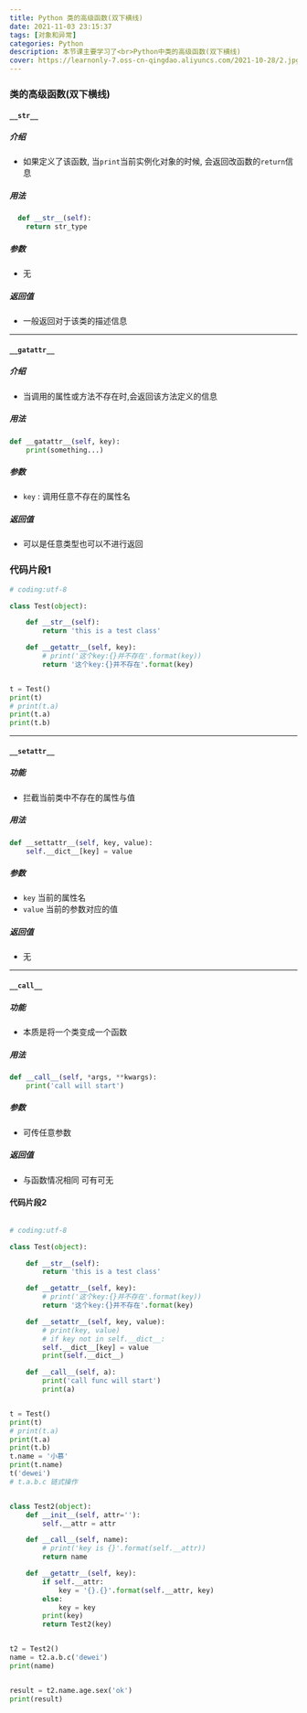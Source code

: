 ```yaml
---
title: Python 类的高级函数(双下横线)
date: 2021-11-03 23:15:37
tags: [对象和异常]
categories: Python
description: 本节课主要学习了<br>Python中类的高级函数(双下横线)
cover: https://learnonly-7.oss-cn-qingdao.aliyuncs.com/2021-10-28/2.jpg
---
```


### 类的高级函数(双下横线)

#### `__str__`

##### 介绍

- 如果定义了该函数, 当`print`当前实例化对象的时候, 会返回改函数的`return`信息

##### 用法


```python
  def __str__(self):
  	return str_type
```

##### 参数

- 无

##### 返回值

- 一般返回对于该类的描述信息

----------------------------------------

#### `__gatattr__`

##### 介绍

- 当调用的属性或方法不存在时,会返回该方法定义的信息

##### 用法

```python
def __gatattr__(self, key):
	print(something...)
```

##### 参数

- `key` : 调用任意不存在的属性名

##### 返回值

- 可以是任意类型也可以不进行返回

### 代码片段1

```python
# coding:utf-8

class Test(object):

    def __str__(self):
        return 'this is a test class'

    def __getattr__(self, key):
        # print('这个key:{}并不存在'.format(key))
        return '这个key:{}并不存在'.format(key)


t = Test()
print(t)
# print(t.a)
print(t.a)
print(t.b)
```

---------------------------

#### `__setattr__`

##### 功能

- 拦截当前类中不存在的属性与值

##### 用法

```python
def __settattr__(self, key, value):
	self.__dict__[key] = value
```

##### 参数

- `key` 当前的属性名
- `value` 当前的参数对应的值

##### 返回值

- 无

--------------------------------

#### `__call__`

##### 功能

- 本质是将一个类变成一个函数

##### 用法

```python
def __call__(self, *args, **kwargs):
	print('call will start')
```

##### 参数

- 可传任意参数

##### 返回值

- 与函数情况相同 可有可无

#### 代码片段2

```python

# coding:utf-8

class Test(object):

    def __str__(self):
        return 'this is a test class'

    def __getattr__(self, key):
        # print('这个key:{}并不存在'.format(key))
        return '这个key:{}并不存在'.format(key)

    def __setattr__(self, key, value):
        # print(key, value)
        # if key not in self.__dict__:
        self.__dict__[key] = value
        print(self.__dict__)

    def __call__(self, a):
        print('call func will start')
        print(a)


t = Test()
print(t)
# print(t.a)
print(t.a)
print(t.b)
t.name = '小慕'
print(t.name)
t('dewei')
# t.a.b.c 链式操作


class Test2(object):
    def __init__(self, attr=''):
        self.__attr = attr

    def __call__(self, name):
        # print('key is {}'.format(self.__attr))
        return name

    def __getattr__(self, key):
        if self.__attr:
            key = '{}.{}'.format(self.__attr, key)
        else:
            key = key
        print(key)
        return Test2(key)


t2 = Test2()
name = t2.a.b.c('dewei')
print(name)


result = t2.name.age.sex('ok')
print(result)
```

